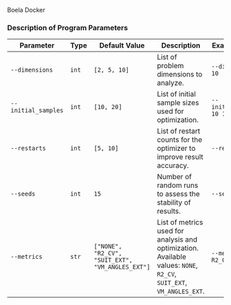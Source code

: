 Boela Docker

### Description of Program Parameters

| Parameter             | Type       | Default Value                   | Description                                                                                      | Example Usage                                              |
|-----------------------|------------|----------------------------------|--------------------------------------------------------------------------------------------------|-----------------------------------------------------------|
| `--dimensions`        | `int`      | `[2, 5, 10]`                    | List of problem dimensions to analyze.                                                          | `--dimensions 2 10`                                       |
| `--initial_samples`   | `int`      | `[10, 20]`                      | List of initial sample sizes used for optimization.                                              | `--initial_samples 10 15`                                 |
| `--restarts`          | `int`      | `[5, 10]`                       | List of restart counts for the optimizer to improve result accuracy.                             | `--restarts 5 20`                                         |
| `--seeds`             | `int`      | `15`                            | Number of random runs to assess the stability of results.                                        | `--seeds 10`                                              |
| `--metrics`           | `str`      | `["NONE", "R2_CV", "SUIT_EXT", "VM_ANGLES_EXT"]` | List of metrics used for analysis and optimization. Available values: `NONE`, `R2_CV`, `SUIT_EXT`, `VM_ANGLES_EXT`. | `--metrics NONE R2_CV`                                    |
